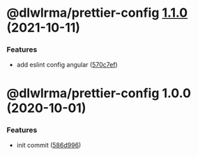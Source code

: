 # @dlwlrma/prettier-config [1.1.0](https://github.com/hanjeahwan/lint-formatter-config/compare/@dlwlrma/prettier-config@1.0.0...@dlwlrma/prettier-config@1.1.0) (2021-10-11)


### Features

* add eslint config angular ([570c7ef](https://github.com/hanjeahwan/lint-formatter-config/commit/570c7ef20c9dd8ab10a0b479a9129048c20c42f3))

# @dlwlrma/prettier-config 1.0.0 (2020-10-01)


### Features

* init commit ([586d996](https://github.com/hanjeahwan/lint-formatter-config/commit/586d9969ea78bea1ecfbc3d39564c0d16448444d))
